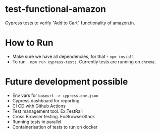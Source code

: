 # test-functional-amazon
Cypress tests to verify "Add to Cart" functionality of amazon.in. 

# How to Run
- Make sure we have all dependencies, for that - `npm install`
- To run - `npm run cypress-tests`. Currently tests are running on `chrome`.

# Future development possible
- Env vars for `baseurl -> cypress.env.json`
- Cypress dashboard for reporting
- CI CD with Github Actions
- Test management tool. Ex:TestRail
- Cross Browser testing. Ex:BrowserStack
- Running tests in parallel
- Containerisation of tests to run on docker
